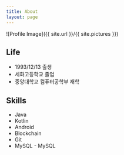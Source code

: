 ```yaml
---
title: About
layout: page
---
```

![Profile Image]({{ site.url }}/{{ site.pictures }})

<h2>Life</h2>

<ul>
	<li>1993/12/13 출생</li>
	<li>세화고등학교 졸업</li>
	<li>중앙대학교 컴퓨터공학부 재학</li>
</ul>

<h2>Skills</h2>

<ul class="skill-list">
	<li>Java</li>
	<li>Kotlin</li>
	<li>Android</li>
	<li>Blockchain</li>
	<li>Git</li>
	<li>MySQL - MySQL</li>
</ul>
